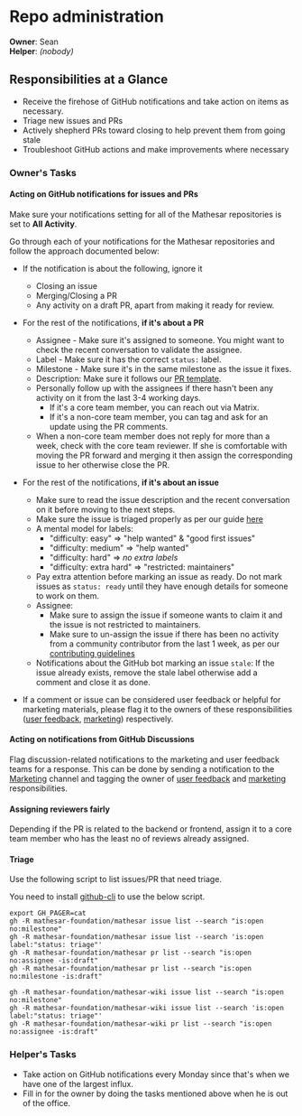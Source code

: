 # Repo administration

**Owner**: Sean  
**Helper**: _(nobody)_

## Responsibilities at a Glance

- Receive the firehose of GitHub notifications and take action on items as necessary.
- Triage new issues and PRs
- Actively shepherd PRs toward closing to help prevent them from going stale
- Troubleshoot GitHub actions and make improvements where necessary

### Owner's Tasks

#### Acting on GitHub notifications for issues and PRs

Make sure your notifications setting for all of the Mathesar repositories is set to **All Activity**.

Go through each of your notifications for the Mathesar repositories and follow the approach documented below:

- If the notification is about the following, ignore it
    - Closing an issue
    - Merging/Closing a PR
    - Any activity on a draft PR, apart from making it ready for review.
- For the rest of the notifications, **if it's about a PR**
    - Assignee - Make sure it's assigned to someone. You might want to check the recent conversation to validate the assignee.
    - Label - Make sure it has the correct `status:` label.
    - Milestone - Make sure it's in the same milestone as the issue it fixes.
    - Description: Make sure it follows our [PR template](https://github.com/mathesar-foundation/mathesar/blob/develop/.github/PULL_REQUEST_TEMPLATE).
    - Personally follow up with the assignees if there hasn't been any activity on it from the last 3-4 working days.
        - If it's a core team member, you can reach out via Matrix.
        - If it's a non-core team member, you can tag and ask for an update using the PR comments.
    - When a non-core team member does not reply for more than a week, check with the core team reviewer. If she is comfortable with moving the PR forward and merging it then assign the corresponding issue to her otherwise close the PR.
- For the rest of the notifications, **if it's about an issue**
    - Make sure to read the issue description and the recent conversation on it before moving to the next steps.
    - Make sure the issue is triaged properly as per our guide [here](/team/guide/issues)
    - A mental model for labels:
        - "difficulty: easy" => "help wanted" & "good first issues"
        - "difficulty: medium" => "help wanted"
        - "difficulty: hard" => _no extra labels_
        - "difficulty: extra hard" => "restricted: maintainers"
    - Pay extra attention before marking an issue as ready. Do not mark issues as `status: ready` until they have enough details for someone to work on them.
    - Assignee:
        - Make sure to assign the issue if someone wants to claim it and the issue is not restricted to maintainers.
        - Make sure to un-assign the issue if there has been no activity from a community contributor from the last 1 week, as per our [contributing guidelines](https://github.com/mathesar-foundation/mathesar/blob/develop/CONTRIBUTING.md)
    - Notifications about the GitHub bot marking an issue `stale`: If the issue already exists, remove the stale label otherwise add a comment and close it as done.

- If a comment or issue can be considered user feedback or helpful for marketing materials, please flag it to the owners of these responsibilities ([user feedback](/archive/team/workflow/responsibilities/user-feedback), [marketing](/archive/team/workflow/responsibilities/marketing)) respectively.

#### Acting on notifications from GitHub Discussions

Flag discussion-related notifications to the marketing and user feedback teams for a response. This can be done by sending a notification to the [Marketing](https://matrix.to/#/#marketing:matrix.mathesar.org) channel and tagging the owner of [user feedback](/archive/team/workflow/responsibilities/user-feedback) and [marketing](/archive/team/workflow/responsibilities/marketing) responsibilities.

#### Assigning reviewers fairly

Depending if the PR is related to the backend or frontend, assign it to a core team member who has the least no of reviews already assigned.

#### Triage

Use the following script to list issues/PR that need triage.

You need to install [github-cli](https://github.com/cli/cli#installation) to use the below script.

```
export GH_PAGER=cat
gh -R mathesar-foundation/mathesar issue list --search "is:open no:milestone"
gh -R mathesar-foundation/mathesar issue list --search 'is:open label:"status: triage"'
gh -R mathesar-foundation/mathesar pr list --search "is:open no:assignee -is:draft"
gh -R mathesar-foundation/mathesar pr list --search "is:open no:milestone -is:draft"

gh -R mathesar-foundation/mathesar-wiki issue list --search "is:open no:milestone"
gh -R mathesar-foundation/mathesar-wiki issue list --search 'is:open label:"status: triage"'
gh -R mathesar-foundation/mathesar-wiki pr list --search "is:open no:assignee -is:draft"
```

### Helper's Tasks
- Take action on GitHub notifications every Monday since that's when we have one of the largest influx.
- Fill in for the owner by doing the tasks mentioned above when he is out of the office.
